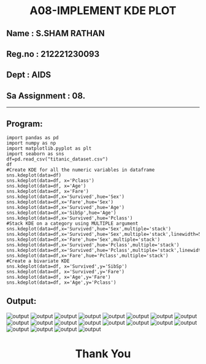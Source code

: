 # <p align ='center'> A08-IMPLEMENT KDE PLOT </p>
## Name     : S.SHAM RATHAN
## Reg.no   : 212221230093
## Dept     : AIDS
## Sa Assignment : 08.
-----------------------------------------------------------------------
## Program:
```
import pandas as pd
import numpy as np
import matplotlib.pyplot as plt
import seaborn as sns
df=pd.read_csv("titanic_dataset.csv")
df
#Create KDE for all the numeric variables in dataframe
sns.kdeplot(data=df)
sns.kdeplot(data=df, x='Pclass')
sns.kdeplot(data=df, x='Age')
sns.kdeplot(data=df, x='Fare')
sns.kdeplot(data=df,x='Survived',hue='Sex')
sns.kdeplot(data=df,x='Fare',hue='Sex')
sns.kdeplot(data=df,x='Survived',hue='Age')
sns.kdeplot(data=df,x='SibSp',hue='Age')
sns.kdeplot(data=df,x='Survived',hue='Pclass')
#Stack KDE on a category using MULTIPLE argument
sns.kdeplot(data=df,x='Survived',hue='Sex',multiple='stack')
sns.kdeplot(data=df,x='Survived',hue='Sex',multiple='stack',linewidth=5,palette='Dark2',alpha=0.5)
sns.kdeplot(data=df,x='Fare',hue='Sex',multiple='stack')
sns.kdeplot(data=df,x='Survived',hue='Pclass',multiple='stack')
sns.kdeplot(data=df,x='Survived',hue='Pclass',multiple='stack',linewidth=5,palette='Dark2',alpha=0.5)
sns.kdeplot(data=df,x='Fare',hue='Pclass',multiple='stack')
#Create a bivariate KDE
sns.kdeplot(data=df, x='Survived',y='SibSp')
sns.kdeplot(data=df, x='Survived',y='Fare')
sns.kdeplot(data=df, x='Age',y='Fare')
sns.kdeplot(data=df, x='Age',y='Pclass')
```
## Output:
![output](./outpic/1.png)
![output](./outpic/2.png)
![output](./outpic/3.png)
![output](./outpic/4.png)
![output](./outpic/5.png)
![output](./outpic/6.png)
![output](./outpic/7.png)
![output](./outpic/8.png)
![output](./outpic/9.png)
![output](./outpic/10.png)
![output](./outpic/11.png)
![output](./outpic/12.png)
![output](./outpic/13.png)
![output](./outpic/14.png)
![output](./outpic/15.png)
![output](./outpic/16.png)
![output](./outpic/17.png)
![output](./outpic/18.png)
![output](./outpic/19.png)
![output](./outpic/20.png)

# <p align ='center'> Thank You </p>






